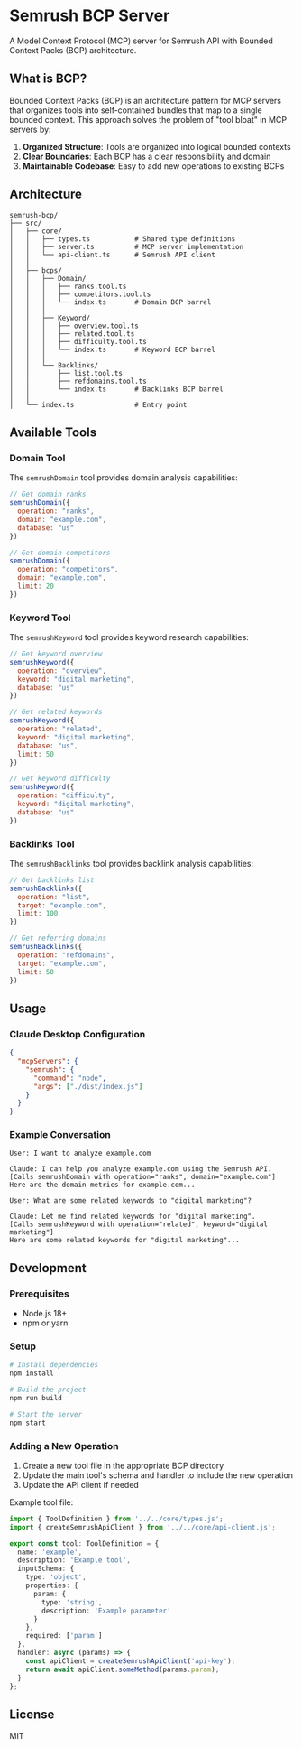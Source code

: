 # Semrush BCP Server

A Model Context Protocol (MCP) server for Semrush API with Bounded Context Packs (BCP) architecture.

## What is BCP?

Bounded Context Packs (BCP) is an architecture pattern for MCP servers that organizes tools into self-contained bundles that map to a single bounded context. This approach solves the problem of "tool bloat" in MCP servers by:

1. **Organized Structure**: Tools are organized into logical bounded contexts
2. **Clear Boundaries**: Each BCP has a clear responsibility and domain
3. **Maintainable Codebase**: Easy to add new operations to existing BCPs

## Architecture

```
semrush-bcp/
├── src/
│   ├── core/
│   │   ├── types.ts           # Shared type definitions
│   │   ├── server.ts          # MCP server implementation
│   │   └── api-client.ts      # Semrush API client
│   │
│   ├── bcps/
│   │   ├── Domain/
│   │   │   ├── ranks.tool.ts
│   │   │   ├── competitors.tool.ts
│   │   │   └── index.ts       # Domain BCP barrel
│   │   │
│   │   ├── Keyword/
│   │   │   ├── overview.tool.ts
│   │   │   ├── related.tool.ts
│   │   │   ├── difficulty.tool.ts
│   │   │   └── index.ts       # Keyword BCP barrel
│   │   │
│   │   └── Backlinks/
│   │       ├── list.tool.ts
│   │       ├── refdomains.tool.ts
│   │       └── index.ts       # Backlinks BCP barrel
│   │
│   └── index.ts               # Entry point
```

## Available Tools

### Domain Tool

The `semrushDomain` tool provides domain analysis capabilities:

```javascript
// Get domain ranks
semrushDomain({
  operation: "ranks",
  domain: "example.com",
  database: "us"
})

// Get domain competitors
semrushDomain({
  operation: "competitors",
  domain: "example.com",
  limit: 20
})
```

### Keyword Tool

The `semrushKeyword` tool provides keyword research capabilities:

```javascript
// Get keyword overview
semrushKeyword({
  operation: "overview",
  keyword: "digital marketing",
  database: "us"
})

// Get related keywords
semrushKeyword({
  operation: "related",
  keyword: "digital marketing",
  database: "us",
  limit: 50
})

// Get keyword difficulty
semrushKeyword({
  operation: "difficulty",
  keyword: "digital marketing",
  database: "us"
})
```

### Backlinks Tool

The `semrushBacklinks` tool provides backlink analysis capabilities:

```javascript
// Get backlinks list
semrushBacklinks({
  operation: "list",
  target: "example.com",
  limit: 100
})

// Get referring domains
semrushBacklinks({
  operation: "refdomains",
  target: "example.com",
  limit: 50
})
```

## Usage

### Claude Desktop Configuration

```json
{
  "mcpServers": {
    "semrush": {
      "command": "node",
      "args": ["./dist/index.js"]
    }
  }
}
```

### Example Conversation

```
User: I want to analyze example.com

Claude: I can help you analyze example.com using the Semrush API.
[Calls semrushDomain with operation="ranks", domain="example.com"]
Here are the domain metrics for example.com...

User: What are some related keywords to "digital marketing"?

Claude: Let me find related keywords for "digital marketing".
[Calls semrushKeyword with operation="related", keyword="digital marketing"]
Here are some related keywords for "digital marketing"...
```

## Development

### Prerequisites

- Node.js 18+
- npm or yarn

### Setup

```bash
# Install dependencies
npm install

# Build the project
npm run build

# Start the server
npm start
```

### Adding a New Operation

1. Create a new tool file in the appropriate BCP directory
2. Update the main tool's schema and handler to include the new operation
3. Update the API client if needed

Example tool file:

```typescript
import { ToolDefinition } from '../../core/types.js';
import { createSemrushApiClient } from '../../core/api-client.js';

export const tool: ToolDefinition = {
  name: 'example',
  description: 'Example tool',
  inputSchema: {
    type: 'object',
    properties: {
      param: {
        type: 'string',
        description: 'Example parameter'
      }
    },
    required: ['param']
  },
  handler: async (params) => {
    const apiClient = createSemrushApiClient('api-key');
    return await apiClient.someMethod(params.param);
  }
};
```

## License

MIT
